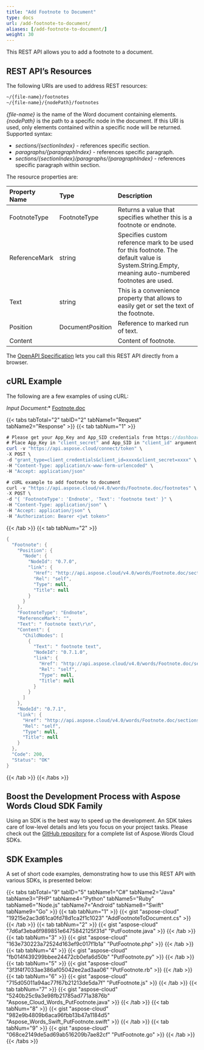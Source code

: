 ```yaml
---
title: "Add Footnote to Document"
type: docs
url: /add-footnote-to-document/
aliases: [/add-footnote-to-document/]
weight: 30
---
```


This REST API allows you to add a footnote to a document.

## REST API’s Resources

The following URIs are used to address REST resources:

```HTML
~/{file-name}/footnotes
~/{file-name}/{nodePath}/footnotes
```

*{file-name}* is the name of the Word document containing elements.
*{nodePath}* is the path to a specific node in the document. If this URI is used, only elements contained within a specific node will be returned. Supported syntax:

- *sections/{sectionIndex}* - references specific section.
- *paragraphs/{paragraphIndex}* - references specific paragraph.
- *sections/{sectionIndex}/paragraphs/{paragraphIndex}* - references specific paragraph within section.

The resource properties are:

|Property Name|Type|Description|
| :- | :- | :- |
|FootnoteType|FootnoteType|Returns a value that specifies whether this is a footnote or endnote.|
|ReferenceMark|string|Specifies custom reference mark to be used for this footnote. The default value is System.String.Empty, meaning auto-numbered footnotes are used.|
|Text|string|This is a convenience property that allows to easily get or set the text of the footnote.|
|Position|DocumentPosition|Reference to marked run of text.|
|Content| |Content of footnote.|
The [OpenAPI Specification](https://apireference.aspose.cloud/words/#/Footnotes/InsertFootnote) lets you call this REST API directly from a browser.

## cURL Example

The following are a few examples of using cURL:

*Input Document:** [Footnote.doc](attachments/885418/1180127.doc)

{{< tabs tabTotal="2" tabID="2" tabName1="Request" tabName2="Response" >}}
{{< tab tabNum="1" >}}

```JAVA
# Please get your App_Key and App_SID credentials from https://dashboard.aspose.cloud/#/apps.
# Place App_Key in "client_secret" and App_SID in "client_id" argument.
curl -v "https://api.aspose.cloud/connect/token" \
-X POST \
-d "grant_type=client_credentials&client_id=xxxx&client_secret=xxxx" \
-H "Content-Type: application/x-www-form-urlencoded" \
-H "Accept: application/json"

# cURL example to add footnote to document
curl -v "https://api.aspose.cloud/v4.0/words/Footnote.doc/footnotes" \
-X POST \
-d "{ 'FootnoteType': 'Endnote', 'Text': 'footnote text' }" \
-H "Content-Type: application/json" \
-H "Accept: application/json" \
-H "Authorization: Bearer <jwt token>"
```

{{< /tab >}}
{{< tab tabNum="2" >}}

```JAVA
{
  "Footnote": {
    "Position": {
      "Node": {
        "NodeId": "0.7.0",
        "link": {
          "Href": "http://api.aspose.cloud/v4.0/words/Footnote.doc/sections/0/paragraphs/7/footnotes/0",
          "Rel": "self",
          "Type": null,
          "Title": null
        }
      }
    },
    "FootnoteType": "Endnote",
    "ReferenceMark": "",
    "Text": " footnote text\r\n",
    "Content": {
      "ChildNodes": [
        {
          "Text": " footnote text",
          "NodeId": "0.7.1.0",
          "link": {
            "Href": "http://api.aspose.cloud/v4.0/words/Footnote.doc/sections/0/paragraphs/7/footnotes/1/paragraphs/0",
            "Rel": "self",
            "Type": null,
            "Title": null
          }
        }
      ]
    },
    "NodeId": "0.7.1",
    "link": {
      "Href": "http://api.aspose.cloud/v4.0/words/Footnote.doc/sections/0/paragraphs/7/footnotes/1",
      "Rel": "self",
      "Type": null,
      "Title": null
    }
  },
  "Code": 200,
  "Status": "OK"
}
```

{{< /tab >}}
{{< /tabs >}}

## Boost the Development Process with Aspose Words Cloud SDK Family

Using an SDK is the best way to speed up the development. An SDK takes care of low-level details and lets you focus on your project tasks. Please check out the [GitHub repository](https://github.com/aspose-words-cloud) for a complete list of Aspose.Words Cloud SDKs.

## SDK Examples

A set of short code examples, demonstrating how to use this REST API with various SDKs, is presented below:

{{< tabs tabTotal="9" tabID="5" tabName1="C#" tabName2="Java" tabName3="PHP" tabName4="Python" tabName5="Ruby" tabName6="Node.js" tabName7="Android" tabName8="Swift" tabName9="Go" >}}
{{< tab tabNum="1" >}}
{{< gist "aspose-cloud" "19215e2ac3d61ca0fd78d1ca2f1c1023" "AddFootnoteToDocument.cs" >}}
{{< /tab >}}
{{< tab tabNum="2" >}}
{{< gist "aspose-cloud" "7d6af3eba6f989851e6475842125f31d" "PutFootnote.java" >}}
{{< /tab >}}
{{< tab tabNum="3" >}}
{{< gist "aspose-cloud" "163e730223a72524d163ef9c017f1b1a" "PutFootnote.php" >}}
{{< /tab >}}
{{< tab tabNum="4" >}}
{{< gist "aspose-cloud" "fb014f439299bbee24472cb0efa6d50b" "PutFootnote.py" >}}
{{< /tab >}}
{{< tab tabNum="5" >}}
{{< gist "aspose-cloud" "3f3f4f7033ae386af05042ee2ad3aa06" "PutFootnote.rb" >}}
{{< /tab >}}
{{< tab tabNum="6" >}}
{{< gist "aspose-cloud" "715d05011a94ac77f67b21213de5da7f" "PutFootnote.js" >}}
{{< /tab >}}
{{< tab tabNum="7" >}}
{{< gist "aspose-cloud" "5240b25c9a3e98fb21785ad771a3876b" "Aspose_Cloud_Words_PutFootnote.java" >}}
{{< /tab >}}
{{< tab tabNum="8" >}}
{{< gist "aspose-cloud" "982e9b4809b6aca96fbb13b47a1184d5" "Aspose_Words_Swift_PutFootnote.swift" >}}
{{< /tab >}}
{{< tab tabNum="9" >}}
{{< gist "aspose-cloud" "068ce2149de5ad69ab516209b7ae82cf" "PutFootnote.go" >}}
{{< /tab >}}
{{< /tabs >}}
